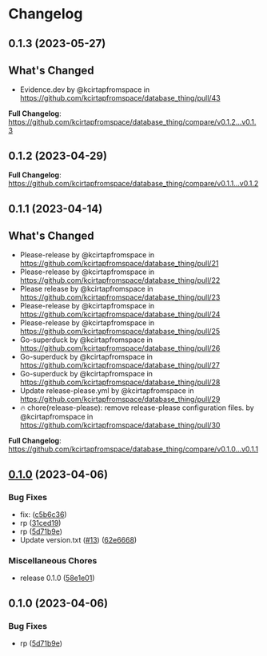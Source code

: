 # Changelog

## 0.1.3 (2023-05-27)

## What's Changed
* Evidence.dev by @kcirtapfromspace in https://github.com/kcirtapfromspace/database_thing/pull/43


**Full Changelog**: https://github.com/kcirtapfromspace/database_thing/compare/v0.1.2...v0.1.3

## 0.1.2 (2023-04-29)

**Full Changelog**: https://github.com/kcirtapfromspace/database_thing/compare/v0.1.1...v0.1.2

## 0.1.1 (2023-04-14)

## What's Changed
* Please-release by @kcirtapfromspace in https://github.com/kcirtapfromspace/database_thing/pull/21
* Please-release by @kcirtapfromspace in https://github.com/kcirtapfromspace/database_thing/pull/22
* Please release by @kcirtapfromspace in https://github.com/kcirtapfromspace/database_thing/pull/23
* Please-release by @kcirtapfromspace in https://github.com/kcirtapfromspace/database_thing/pull/24
* Please-release by @kcirtapfromspace in https://github.com/kcirtapfromspace/database_thing/pull/25
* Go-superduck by @kcirtapfromspace in https://github.com/kcirtapfromspace/database_thing/pull/26
* Go-superduck by @kcirtapfromspace in https://github.com/kcirtapfromspace/database_thing/pull/27
* Go-superduck by @kcirtapfromspace in https://github.com/kcirtapfromspace/database_thing/pull/28
* Update release-please.yml by @kcirtapfromspace in https://github.com/kcirtapfromspace/database_thing/pull/29
* 🔥 chore(release-please): remove release-please configuration files. by @kcirtapfromspace in https://github.com/kcirtapfromspace/database_thing/pull/30


**Full Changelog**: https://github.com/kcirtapfromspace/database_thing/compare/v0.1.0...v0.1.1

## [0.1.0](https://github.com/kcirtapfromspace/database_thing/compare/v1.0.0...v0.1.0) (2023-04-06)


### Bug Fixes

* fix:  ([c5b6c36](https://github.com/kcirtapfromspace/database_thing/commit/c5b6c36c1af13125cc676bd3176fa7d8ceb8261b))
* rp ([31ced19](https://github.com/kcirtapfromspace/database_thing/commit/31ced19bb2909acf2d793c3458ab3b9214e12025))
* rp ([5d71b9e](https://github.com/kcirtapfromspace/database_thing/commit/5d71b9e5f695d44d8b9ff842f6b1d8279837ec2d))
* Update version.txt ([#13](https://github.com/kcirtapfromspace/database_thing/issues/13)) ([62e6668](https://github.com/kcirtapfromspace/database_thing/commit/62e666895dda780a3ce7e75e88aa26e2a5238666))


### Miscellaneous Chores

* release 0.1.0 ([58e1e01](https://github.com/kcirtapfromspace/database_thing/commit/58e1e01e180a103e55c2b06be8084f6f73fd09bc))

## 0.1.0 (2023-04-06)


### Bug Fixes

* rp ([5d71b9e](https://github.com/kcirtapfromspace/database_thing/commit/5d71b9e5f695d44d8b9ff842f6b1d8279837ec2d))
